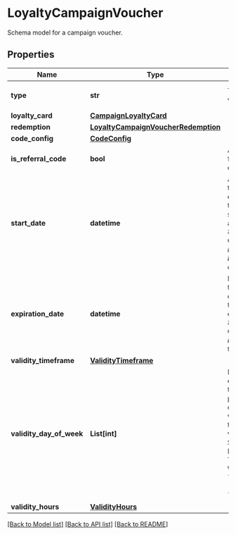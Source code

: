 # LoyaltyCampaignVoucher

Schema model for a campaign voucher.

## Properties
Name | Type | Description | Notes
------------ | ------------- | ------------- | -------------
**type** | **str** | Type of voucher. | [optional] [default to 'LOYALTY_CARD']
**loyalty_card** | [**CampaignLoyaltyCard**](CampaignLoyaltyCard.md) |  | [optional] 
**redemption** | [**LoyaltyCampaignVoucherRedemption**](LoyaltyCampaignVoucherRedemption.md) |  | [optional] 
**code_config** | [**CodeConfig**](CodeConfig.md) |  | 
**is_referral_code** | **bool** | Always &#x60;false&#x60; for a loyalty card voucher | [optional] 
**start_date** | **datetime** | Activation timestamp defines when the campaign starts to be active in ISO 8601 format. Campaign is *inactive before* this date.  | [optional] 
**expiration_date** | **datetime** | Expiration timestamp defines when the campaign expires in ISO 8601 format.  Campaign is *inactive after* this date. | [optional] 
**validity_timeframe** | [**ValidityTimeframe**](ValidityTimeframe.md) |  | [optional] 
**validity_day_of_week** | **List[int]** | Integer array corresponding to the particular days of the week in which the voucher is valid.  - &#x60;0&#x60; Sunday - &#x60;1&#x60; Monday - &#x60;2&#x60; Tuesday - &#x60;3&#x60; Wednesday - &#x60;4&#x60; Thursday - &#x60;5&#x60; Friday - &#x60;6&#x60; Saturday | [optional] 
**validity_hours** | [**ValidityHours**](ValidityHours.md) |  | [optional] 

[[Back to Model list]](../README.md#documentation-for-models) [[Back to API list]](../README.md#documentation-for-api-endpoints) [[Back to README]](../README.md)



